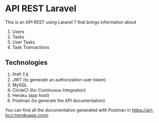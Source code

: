 # API REST Laravel

This is an API REST using Laravel 7 that brings information about
1. Users
2. Tasks
3. User Tasks
4. Task Transactions

## Technologies
1. PHP 7.4
2. JWT (to generate an authorization user token)
3. MySQL
4. CircleCI (for Continuous Integration)
5. Heroku (app host)
6. Postman (to generate the API documentation)

You can find all the documentation generated with Postman in https://arl-hcci.herokuapp.com/.
